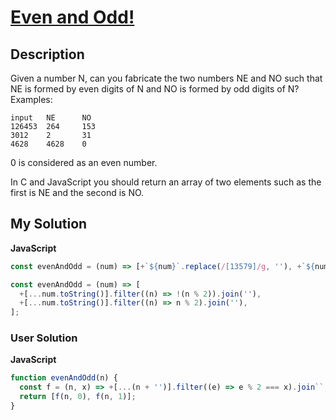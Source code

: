 # [Even and Odd!](https://www.codewars.com/kata/594adadee075005308000122)

## Description

Given a number N, can you fabricate the two numbers NE and NO such that NE is formed by even digits of N and NO is formed by odd digits of N? Examples:

```
input	NE	    NO
126453	264	    153
3012	2	    31
4628	4628	0
```

0 is considered as an even number.

In C and JavaScript you should return an array of two elements such as the first is NE and the second is NO.

## My Solution

**JavaScript**

```js
const evenAndOdd = (num) => [+`${num}`.replace(/[13579]/g, ''), +`${num}`.replace(/[02468]/g, '')];
```

```js
const evenAndOdd = (num) => [
  +[...num.toString()].filter((n) => !(n % 2)).join(''),
  +[...num.toString()].filter((n) => n % 2).join(''),
];
```

### User Solution

**JavaScript**

```js
function evenAndOdd(n) {
  const f = (n, x) => +[...(n + '')].filter((e) => e % 2 === x).join``;
  return [f(n, 0), f(n, 1)];
}
```
